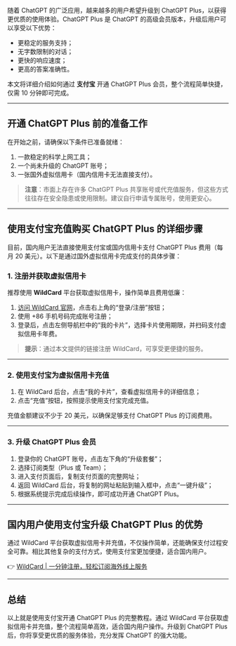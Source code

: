 随着 ChatGPT 的广泛应用，越来越多的用户希望升级到 ChatGPT Plus，以获得更优质的使用体验。ChatGPT Plus 是 ChatGPT 的高级会员版本，升级后用户可以享受以下优势：

- 更稳定的服务支持；
- 无字数限制的对话；
- 更快的响应速度；
- 更高的答案准确性。

本文将详细介绍如何通过 **支付宝** 开通 ChatGPT Plus 会员，整个流程简单快捷，仅需 10 分钟即可完成。

---

## 开通 ChatGPT Plus 前的准备工作

在开始之前，请确保以下条件已准备就绪：

1. 一款稳定的科学上网工具；
2. 一个尚未升级的 ChatGPT 账号；
3. 一张国外虚拟信用卡（国内信用卡无法直接支付）。

> **注意**：市面上存在许多 ChatGPT Plus 共享账号或代充值服务，但这些方式往往存在安全隐患或使用限制。建议自行申请专属账号，使用更安心。

---

## 使用支付宝充值购买 ChatGPT Plus 的详细步骤

目前，国内用户无法直接使用支付宝或国内信用卡支付 ChatGPT Plus 费用（每月 20 美元）。以下是通过国外虚拟信用卡完成支付的具体步骤：

### 1. 注册并获取虚拟信用卡

推荐使用 **WildCard** 平台获取虚拟信用卡，操作简单且费用低廉：

1. [访问 WildCard 官网](https://bit.ly/bewildcard)，点击右上角的“登录/注册”按钮；
2. 使用 +86 手机号码完成账号注册；
3. 登录后，点击左侧导航栏中的“我的卡片”，选择卡片使用期限，并扫码支付虚拟信用卡年费。

> **提示**：通过本文提供的链接注册 WildCard，可享受更便捷的服务。

---

### 2. 使用支付宝为虚拟信用卡充值

1. 在 WildCard 后台，点击“我的卡片”，查看虚拟信用卡的详细信息；
2. 点击“充值”按钮，按照提示使用支付宝完成充值。

充值金额建议不少于 20 美元，以确保足够支付 ChatGPT Plus 的订阅费用。

---

### 3. 升级 ChatGPT Plus 会员

1. 登录你的 ChatGPT 账号，点击左下角的“升级套餐”；
2. 选择订阅类型（Plus 或 Team）；
3. 进入支付页面后，复制支付页面的完整网址；
4. 返回 WildCard 后台，将复制的网址粘贴到输入框中，点击“一键升级”；
5. 根据系统提示完成后续操作，即可成功开通 ChatGPT Plus。

---

## 国内用户使用支付宝升级 ChatGPT Plus 的优势

通过 WildCard 平台获取虚拟信用卡并充值，不仅操作简单，还能确保支付过程安全可靠。相比其他复杂的支付方式，使用支付宝更加便捷，适合国内用户。

👉 [WildCard | 一分钟注册，轻松订阅海外线上服务](https://bit.ly/bewildcard)

---

## 总结

以上就是使用支付宝开通 ChatGPT Plus 的完整教程。通过 WildCard 平台获取虚拟信用卡并充值，整个流程简单高效，适合国内用户操作。升级到 ChatGPT Plus 后，你将享受更优质的服务体验，充分发挥 ChatGPT 的强大功能。
